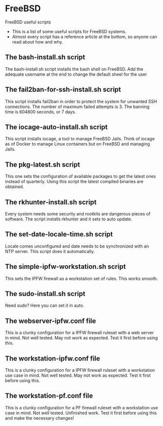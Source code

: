 # FreeBSD
FreeBSD useful scripts

- This is a list of some useful scripts for FreeBSD systems.
- Almost every script has a reference article at the bottom, so anyone can read about how and why.

## The bash-install.sh script

The bash-install.sh script installs the bash shell on FreeBSD. 
Add the adequate username at the end to change the default sheel for the user 

## The fail2ban-for-ssh-install.sh script

This script installs fail2ban in order to protect the system for unwanted SSH connections.
The number of maximum failed attempts is 3.
The banning time is 604800 seconds, or 7 days.

## The iocage-auto-install.sh script

This script installs iocage, a tool to manage FreeBSD Jails.
Think of iocage as of Docker to manage Linux containers but on FreeBSD and managing Jails.

## The pkg-latest.sh script

This one sets the configuration of available packages to get the latest ones instead of quarterly.
Using this script the latest compiled binaries are obtained.

## The rkhunter-install.sh script

Every system needs some security and rootkits are dangerous pieces of software.
The script installs rkhunter and it sets to auto update.

## The set-date-locale-time.sh script

Locale comes unconfigured and date needs to be synchronized with an NTP server.
This script does it automatically.

## The simple-ipfw-workstation.sh script

This sets the IPFW firewall as a workstation set of rules. This works smooth.

## The sudo-install.sh script

Need sudo? Here you can set it in auto.

## The webserver-ipfw.conf file

This is a clunky configuration for a IPFW firewall ruleset with a web server in mind. 
Not well tested. May not work as expected. Test it first before using this.

## The workstation-ipfw.conf file

This is a clunky configuration for a IPFW firewall ruleset with a workstation use case in mind. 
Not well tested. May not work as expected. Test it first before using this.

## The workstation-pf.conf file

This is a clunky configuration for a PF firewall ruleset with a workstation use case in mind. 
Not well tested. Unfinished work. Test it first before using this and make the necessary changes!
